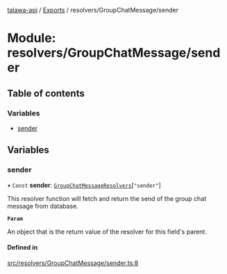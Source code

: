 [talawa-api](../README.md) / [Exports](../modules.md) / resolvers/GroupChatMessage/sender

# Module: resolvers/GroupChatMessage/sender

## Table of contents

### Variables

- [sender](resolvers_GroupChatMessage_sender.md#sender)

## Variables

### sender

• `Const` **sender**: [`GroupChatMessageResolvers`](types_generatedGraphQLTypes.md#groupchatmessageresolvers)[``"sender"``]

This resolver function will fetch and return the send of the group chat message from database.

**`Param`**

An object that is the return value of the resolver for this field's parent.

#### Defined in

[src/resolvers/GroupChatMessage/sender.ts:8](https://github.com/Veer0x1/talawa-api/blob/4ede423/src/resolvers/GroupChatMessage/sender.ts#L8)
